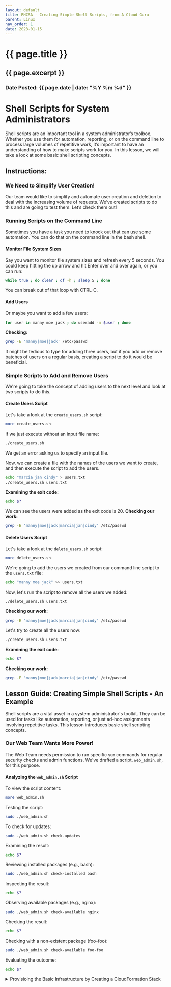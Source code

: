 ```yaml
---
layout: default
title: RHCSA - Creating Simple Shell Scripts, from A Cloud Guru
parent: Linux
nav_order: 1
date: 2023-01-15
---
```

<h1>{{ page.title }}</h1>
<h2>{{ page.excerpt }}</h2>
<h3>Date Posted: {{ page.date | date: "%Y %m %d" }}</h3>


# Shell Scripts for System Administrators

Shell scripts are an important tool in a system administratorʼs toolbox. Whether you use them for automation, reporting, or on the command line to process large volumes of repetitive work, itʼs important to have an understanding of how to make scripts work for you. In this lesson, we will take a look at some basic shell scripting concepts.

## Instructions:

### We Need to Simplify User Creation!
Our team would like to simplify and automate user creation and deletion to deal with the increasing volume of requests. Weʼve created scripts to do this and are going to test them. Letʼs check them out!

### Running Scripts on the Command Line

Sometimes you have a task you need to knock out that can use some automation. You can do that on the command line in the bash shell. 

#### Monitor File System Sizes
Say you want to monitor file system sizes and refresh every 5 seconds. You could keep hitting the up arrow and hit Enter over and over again, or you can run:
```bash
while true ; do clear ; df -h ; sleep 5 ; done
```
You can break out of that loop with CTRL-C.

#### Add Users
Or maybe you want to add a few users:
```bash
for user in manny moe jack ; do useradd -m $user ; done
```
**Checking:**
```bash
grep -E 'manny|moe|jack' /etc/passwd
```

It might be tedious to type for adding three users, but if you add or remove batches of users on a regular basis, creating a script to do it would be beneficial.

### Simple Scripts to Add and Remove Users

We're going to take the concept of adding users to the next level and look at two scripts to do this.

#### Create Users Script
Let's take a look at the `create_users.sh` script:
```bash
more create_users.sh
```
If we just execute without an input file name:
```bash
./create_users.sh
```
We get an error asking us to specify an input file.

Now, we can create a file with the names of the users we want to create, and then execute the script to add the users.
```bash
echo "marcia jan cindy" > users.txt
./create_users.sh users.txt
```
**Examining the exit code:**
```bash
echo $?
```
We can see the users were added as the exit code is 20.
**Checking our work:**
```bash
grep -E 'manny|moe|jack|marcia|jan|cindy' /etc/passwd
```

#### Delete Users Script
Let's take a look at the `delete_users.sh` script:
```bash
more delete_users.sh
```
We're going to add the users we created from our command line script to the `users.txt` file:
```bash
echo "manny moe jack" >> users.txt
```
Now, let's run the script to remove all the users we added:
```bash
./delete_users.sh users.txt
```
**Checking our work:**
```bash
grep -E 'manny|moe|jack|marcia|jan|cindy' /etc/passwd
```

Let's try to create all the users now:
```bash
./create_users.sh users.txt
```
**Examining the exit code:**
```bash
echo $?
```
**Checking our work:**
```bash
grep -E 'manny|moe|jack|marcia|jan|cindy' /etc/passwd
```

## Lesson Guide: Creating Simple Shell Scripts - An Example

Shell scripts are a vital asset in a system administrator's toolkit. They can be used for tasks like automation, reporting, or just ad-hoc assignments involving repetitive tasks. This lesson introduces basic shell scripting concepts.

### Our Web Team Wants More Power!

The Web Team needs permission to run specific `yum` commands for regular security checks and admin functions. We've drafted a script, `web_admin.sh`, for this purpose.

#### **Analyzing the `web_admin.sh` Script**
To view the script content:
```bash
more web_admin.sh
```
Testing the script:
```bash
sudo ./web_admin.sh
```
To check for updates:
```bash
sudo ./web_admin.sh check-updates
```
Examining the result:
```bash
echo $?
```
Reviewing installed packages (e.g., bash):
```bash
sudo ./web_admin.sh check-installed bash
```
Inspecting the result:
```bash
echo $?
```
Observing available packages (e.g., nginx):
```bash
sudo ./web_admin.sh check-available nginx
```
Checking the result:
```bash
echo $?
```
Checking with a non-existent package (foo-foo):
```bash
sudo ./web_admin.sh check-available foo-foo
```
Evaluating the outcome:
```bash
echo $?
```

<details>
<summary>Provisioing the Basic Infrastructure by Creating a CloudFormation Stack</summary>
{% highlight bash %}
#!/bin/bash

# Script to allow our web_admin users to perform some 'yum' checks
# Usage: ./web_admin.sh <action> <package>
# check-updates: No package to specify
# check-installed: Please specify a package name
# check-available: Please specify a package name

# Define our variables
# Script inputs
ARG1=$1
ARG2=$2

# Other Variables
YUM=/usr/bin/yum

# Let's go!

if [ "$ARG1" = "check-updates" ] ; then
	$YUM check-update >> web_admin.log
	YUM_RESULT=$?
		case $YUM_RESULT in
			100)
				echo "Updates available!"
				exit 111
				;;
			0)
				echo "No updates available!"
				exit 112
				;;
			1)
				echo "Error!"
				exit 113
				;;
		esac
					

elif [ "$ARG1" = "check-installed" ] ; then
	$YUM list --installed $ARG2 >> web_admin.log 2>&1
	YUM_RESULT=$?
		case $YUM_RESULT in
			0)
				echo "Package is installed!"
				exit 114
				;;
			1)
				echo "Package is NOT installed or not available!"
				exit 115
				;;
		esac

elif [ "$ARG1" = "check-available" ] ; then
	$YUM list --available $ARG2 >> web_admin.log 2>&1
	YUM_RESULT=$?
		case $YUM_RESULT in
			0)
				echo "Package is available!"
				exit 116
				;;
			1)
				echo "Package is NOT available or does not exist!"
				exit 117
				;;
		esac

else
	echo "INVALID OPTIONS.  Please specify one of the following:"
	echo "check-updates: No package to specify"
	echo "check-installed: Please specify a package name"
	echo "check-available: Please specify a package name"
	exit 118
fi

{% endhighlight %}
</details>